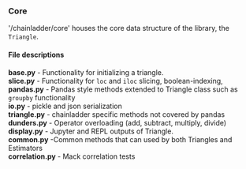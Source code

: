 ### Core


'/chainladder/core' houses the core data structure of the library, the `Triangle`.

#### File descriptions
**base.py** - Functionality for initializing a triangle.
<br>**slice.py** - Functionality for `loc` and `iloc` slicing, boolean-indexing,
<br>**pandas.py** - Pandas style methods extended to Triangle class such as `groupby` functionality
<br>**io.py** - pickle and json serialization
<br>**triangle.py** - chainladder specific methods not covered by pandas
<br>**dunders.py** - Operator overloading (add, subtract, multiply, divide)
<br>**display.py** - Jupyter and REPL outputs of Triangle.
<br>**common.py** -Common methods that can used by both Triangles and Estimators
<br>**correlation.py** - Mack correlation tests
